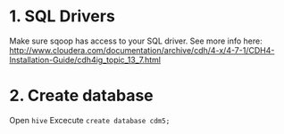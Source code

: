 # 1. SQL Drivers
Make sure sqoop has access to your SQL driver. See more info here: http://www.cloudera.com/documentation/archive/cdh/4-x/4-7-1/CDH4-Installation-Guide/cdh4ig_topic_13_7.html

# 2. Create database
Open `hive`
Excecute `create database cdm5;`
